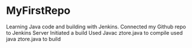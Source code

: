 # MyFirstRepo
Learning Java code and building with Jenkins.
Connected my Github repo to Jenkins Server
Initiated a build
Used Javac ztore.java to compile
used java ztore.java to build
